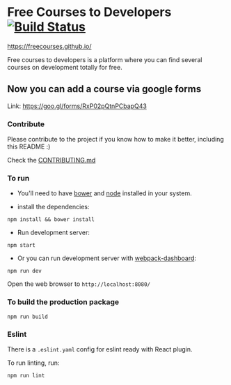# Free Courses to Developers [![Build Status](https://travis-ci.org/Leocardoso94/Free-Courses.svg?branch=master)](https://travis-ci.org/Leocardoso94/Free-Courses)

https://freecourses.github.io/

Free courses to developers is a platform where you can find several courses on development totally for free.

## Now you can add a course via google forms

Link: https://goo.gl/forms/RxP02pQtnPCbapQ43

### Contribute
Please contribute to the project if you know how to make it better, including this README :)

Check the [CONTRIBUTING.md](https://github.com/Leocardoso94/Free-Courses/blob/master/CONTRIBUTING.md)


### To run

* You'll need to have [bower](https://bower.io/) and [node](https://nodejs.org/en/) installed in your system.


* install the dependencies:

```
npm install && bower install
```

* Run development server:

```
npm start
```

* Or you can run development server with [webpack-dashboard](https://github.com/FormidableLabs/webpack-dashboard):

```
npm run dev
```

Open the web browser to `http://localhost:8080/`


### To build the production package

```
npm run build
```


### Eslint
There is a `.eslint.yaml` config for eslint ready with React plugin.

To run linting, run:

```
npm run lint
```

